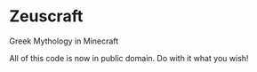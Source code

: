 Zeuscraft
=========

Greek Mythology in Minecraft

All of this code is now in public domain. Do with it what you wish!
